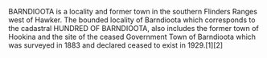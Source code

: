 BARNDIOOTA is a locality and former town in the southern Flinders Ranges west of Hawker. The bounded locality of Barndioota which corresponds to the cadastral HUNDRED OF BARNDIOOTA, also includes the former town of Hookina and the site of the ceased Government Town of Barndioota which was surveyed in 1883 and declared ceased to exist in 1929.[1][2]
